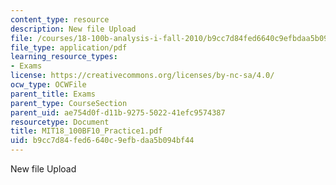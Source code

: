 ```yaml
---
content_type: resource
description: New file Upload
file: /courses/18-100b-analysis-i-fall-2010/b9cc7d84fed6640c9efbdaa5b094bf44_MIT18_100BF10_Practice1.pdf
file_type: application/pdf
learning_resource_types:
- Exams
license: https://creativecommons.org/licenses/by-nc-sa/4.0/
ocw_type: OCWFile
parent_title: Exams
parent_type: CourseSection
parent_uid: ae754d0f-d11b-9275-5022-41efc9574387
resourcetype: Document
title: MIT18_100BF10_Practice1.pdf
uid: b9cc7d84-fed6-640c-9efb-daa5b094bf44
---
```

New file Upload
